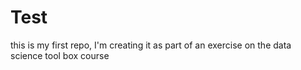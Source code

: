# Test
this is my first repo, I'm creating it as part of an exercise on the data science tool box course
